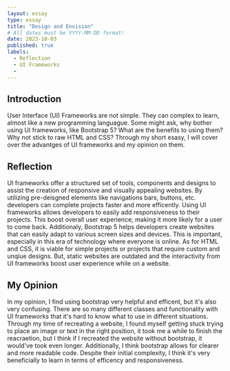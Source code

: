```yaml
---
layout: essay
type: essay
title: "Design and Envision"
# All dates must be YYYY-MM-DD format!
date: 2023-10-03
published: true
labels:
  - Reflection
  - UI Frameworks
  - 
---
```

## Introduction

User Interface (UI) Frameworks are not simple. They can complex to learn, almost like a new programming languague. Some might ask, why bother using UI frameworks, like Bootstrap 5? What are the benefits to using them? Why not stick to raw HTML and CSS? Through my short esasy, I will cover over the advantges of UI frameworks and my opinion on them. 

## Reflection

UI frameworks offer a structured set of tools, components and designs to assist the creation of responsive and visually appealing websites. By utilizing pre-deisgned elements like navigations bars, buttons, etc. developers can complete projects faster and more efficently. Using UI frameworks allows developers to easily add responsiveness to their projects. This boost overall user experience, making it more likely for a user to come back. Additionaly, Bootstrap 5 helps developers create websites that can easily adapt to various screen sizes and devices. This is important, especially in this era of technology where everyone is online. As for HTML and CSS, it is viable for simple projects or projects that require custom and unqiue designs. But, static websites are outdated and the interactivity from UI frameworks boost user experience while on a website. 


## My Opinion

In my opinion, I find using bootstrap very helpful and efficent, but it's also very confusing. There are so many different classes and functionality with UI frameworks that it's hard to know what to use in different situations. Through my time of recreating a website, I found myself getting stuck trying to place an image or text in the right position, it took me a while to finish the reacraetion, but I think if I recreated the website without bootstrap, it would've took even longer. Additionally, I think bootstrap allows for clearer and more readable code. Despite their initial complexity, I think it's very beneficially to learn in terms of efficency and responsiveness. 


